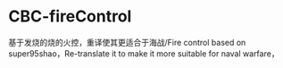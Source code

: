 # CBC-fireControl
基于发烧的烧的火控，重译使其更适合于海战/Fire control based on super95shao，Re-translate it to make it more suitable for naval warfare，
